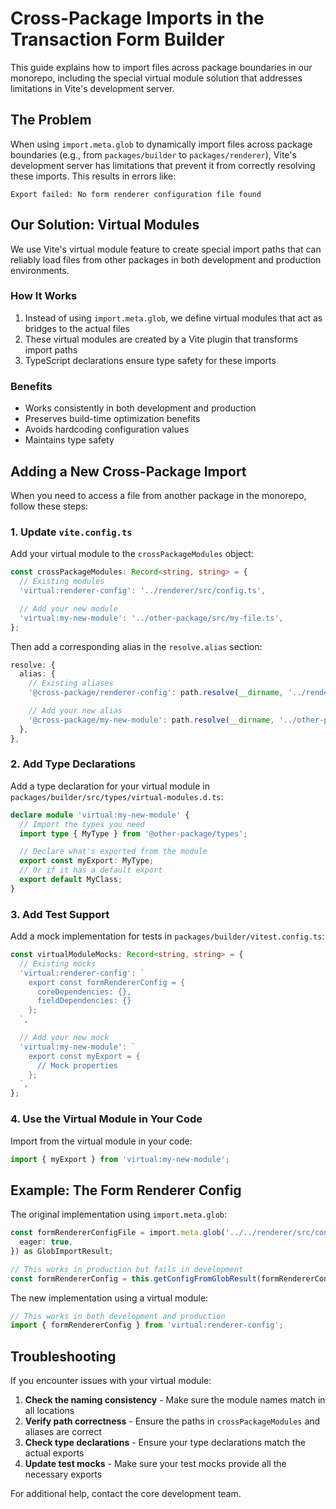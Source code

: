# Cross-Package Imports in the Transaction Form Builder

This guide explains how to import files across package boundaries in our monorepo, including the special virtual module solution that addresses limitations in Vite's development server.

## The Problem

When using `import.meta.glob` to dynamically import files across package boundaries (e.g., from `packages/builder` to `packages/renderer`), Vite's development server has limitations that prevent it from correctly resolving these imports. This results in errors like:

```
Export failed: No form renderer configuration file found
```

## Our Solution: Virtual Modules

We use Vite's virtual module feature to create special import paths that can reliably load files from other packages in both development and production environments.

### How It Works

1. Instead of using `import.meta.glob`, we define virtual modules that act as bridges to the actual files
2. These virtual modules are created by a Vite plugin that transforms import paths
3. TypeScript declarations ensure type safety for these imports

### Benefits

- Works consistently in both development and production
- Preserves build-time optimization benefits
- Avoids hardcoding configuration values
- Maintains type safety

## Adding a New Cross-Package Import

When you need to access a file from another package in the monorepo, follow these steps:

### 1. Update `vite.config.ts`

Add your virtual module to the `crossPackageModules` object:

```typescript
const crossPackageModules: Record<string, string> = {
  // Existing modules
  'virtual:renderer-config': '../renderer/src/config.ts',

  // Add your new module
  'virtual:my-new-module': '../other-package/src/my-file.ts',
};
```

Then add a corresponding alias in the `resolve.alias` section:

```typescript
resolve: {
  alias: {
    // Existing aliases
    '@cross-package/renderer-config': path.resolve(__dirname, '../renderer/src/config.ts'),

    // Add your new alias
    '@cross-package/my-new-module': path.resolve(__dirname, '../other-package/src/my-file.ts'),
  },
},
```

### 2. Add Type Declarations

Add a type declaration for your virtual module in `packages/builder/src/types/virtual-modules.d.ts`:

```typescript
declare module 'virtual:my-new-module' {
  // Import the types you need
  import type { MyType } from '@other-package/types';

  // Declare what's exported from the module
  export const myExport: MyType;
  // Or if it has a default export
  export default MyClass;
}
```

### 3. Add Test Support

Add a mock implementation for tests in `packages/builder/vitest.config.ts`:

```typescript
const virtualModuleMocks: Record<string, string> = {
  // Existing mocks
  'virtual:renderer-config': `
    export const formRendererConfig = {
      coreDependencies: {},
      fieldDependencies: {}
    };
  `,

  // Add your new mock
  'virtual:my-new-module': `
    export const myExport = {
      // Mock properties
    };
  `,
};
```

### 4. Use the Virtual Module in Your Code

Import from the virtual module in your code:

```typescript
import { myExport } from 'virtual:my-new-module';
```

## Example: The Form Renderer Config

The original implementation using `import.meta.glob`:

```typescript
const formRendererConfigFile = import.meta.glob('../../renderer/src/config.ts', {
  eager: true,
}) as GlobImportResult;

// This works in production but fails in development
const formRendererConfig = this.getConfigFromGlobResult(formRendererConfigFile);
```

The new implementation using a virtual module:

```typescript
// This works in both development and production
import { formRendererConfig } from 'virtual:renderer-config';
```

## Troubleshooting

If you encounter issues with your virtual module:

1. **Check the naming consistency** - Make sure the module names match in all locations
2. **Verify path correctness** - Ensure the paths in `crossPackageModules` and aliases are correct
3. **Check type declarations** - Ensure your type declarations match the actual exports
4. **Update test mocks** - Make sure your test mocks provide all the necessary exports

For additional help, contact the core development team.
